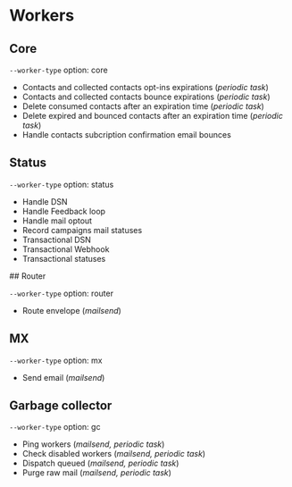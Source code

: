 # Workers

## Core

`--worker-type` option: core

* Contacts and collected contacts opt-ins expirations (*periodic task*)
* Contacts and collected contacts bounce expirations (*periodic task*)
* Delete consumed contacts after an expiration time (*periodic task*)
* Delete expired and bounced contacts after an expiration time (*periodic task*)
* Handle contacts subcription confirmation email bounces

## Status

`--worker-type` option: status

* Handle DSN
* Handle Feedback loop
* Handle mail optout
* Record campaigns mail statuses
* Transactional DSN
* Transactional Webhook
* Transactional statuses

## Router

`--worker-type` option: router

* Route envelope (*mailsend*)

## MX

`--worker-type` option: mx

* Send email (*mailsend*)

## Garbage collector

`--worker-type` option: gc

* Ping workers (*mailsend, periodic task*)
* Check disabled workers (*mailsend, periodic task*)
* Dispatch queued (*mailsend, periodic task*)
* Purge raw mail (*mailsend, periodic task*)
